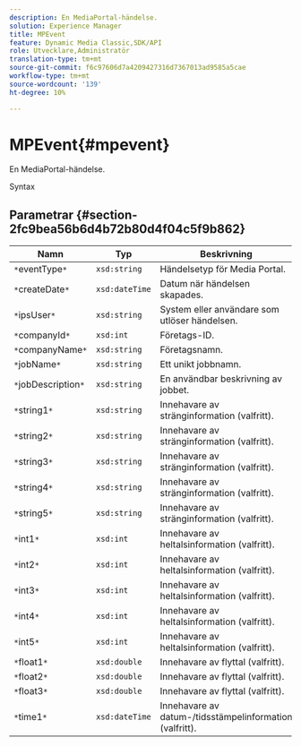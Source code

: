 ```yaml
---
description: En MediaPortal-händelse.
solution: Experience Manager
title: MPEvent
feature: Dynamic Media Classic,SDK/API
role: Utvecklare,Administratör
translation-type: tm+mt
source-git-commit: f6c97606d7a4209427316d7367013ad9585a5cae
workflow-type: tm+mt
source-wordcount: '139'
ht-degree: 10%

---
```



# MPEvent{#mpevent}

En MediaPortal-händelse.

Syntax

## Parametrar {#section-2fc9bea56b6d4b72b80d4f04c5f9b862}

| Namn | Typ | Beskrivning |
|---|---|---|
| `*`eventType`*` | `xsd:string` | Händelsetyp för Media Portal. |
| `*`createDate`*` | `xsd:dateTime` | Datum när händelsen skapades. |
| `*`ipsUser`*` | `xsd:string` | System eller användare som utlöser händelsen. |
| `*`companyId`*` | `xsd:int` | Företags-ID. |
| `*`companyName`*` | `xsd:string` | Företagsnamn. |
| `*`jobName`*` | `xsd:string` | Ett unikt jobbnamn. |
| `*`jobDescription`*` | `xsd:string` | En användbar beskrivning av jobbet. |
| `*`string1`*` | `xsd:string` | Innehavare av stränginformation (valfritt). |
| `*`string2`*` | `xsd:string` | Innehavare av stränginformation (valfritt). |
| `*`string3`*` | `xsd:string` | Innehavare av stränginformation (valfritt). |
| `*`string4`*` | `xsd:string` | Innehavare av stränginformation (valfritt). |
| `*`string5`*` | `xsd:string` | Innehavare av stränginformation (valfritt). |
| `*`int1`*` | `xsd:int` | Innehavare av heltalsinformation (valfritt). |
| `*`int2`*` | `xsd:int` | Innehavare av heltalsinformation (valfritt). |
| `*`int3`*` | `xsd:int` | Innehavare av heltalsinformation (valfritt). |
| `*`int4`*` | `xsd:int` | Innehavare av heltalsinformation (valfritt). |
| `*`int5`*` | `xsd:int` | Innehavare av heltalsinformation (valfritt). |
| `*`float1`*` | `xsd:double` | Innehavare av flyttal (valfritt). |
| `*`float2`*` | `xsd:double` | Innehavare av flyttal (valfritt). |
| `*`float3`*` | `xsd:double` | Innehavare av flyttal (valfritt). |
| `*`time1`*` | `xsd:dateTime` | Innehavare av datum-/tidsstämpelinformation (valfritt). |

